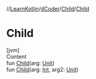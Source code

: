//[LearnKotlin](../../index.md)/[dCoder](../index.md)/[Child](index.md)/[Child](-child.md)



# Child  
[jvm]  
Content  
fun [Child](-child.md)(arg: [Unit](https://kotlinlang.org/api/latest/jvm/stdlib/kotlin/-unit/index.html))  
fun [Child](-child.md)(arg: [Int](https://kotlinlang.org/api/latest/jvm/stdlib/kotlin/-int/index.html), arg2: [Unit](https://kotlinlang.org/api/latest/jvm/stdlib/kotlin/-unit/index.html))  



